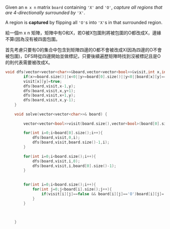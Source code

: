 Given an `m x n` matrix `board` containing `'X'` and `'O'`, _capture all regions that are 4-directionally surrounded by_ `'X'`.

A region is **captured** by flipping all `'O'`s into `'X'`s in that surrounded region.

給一個m x n 矩陣，矩陣中有O和X，若O被X包圍則將被包圍的O都改成X，邊緣不算(因為沒有被四面包圍。

首先考慮只要有O的集合中包含到矩陣四邊的O都不會被改成X(因為四邊的O不會被包圍)，DFS時從四邊開始並做標記，只要後續遍歷矩陣時找到沒被標記且是O的則代表需要被改成X。

```cpp
void dfs(vector<vector<char>>&board,vector<vector<bool>>&visit,int x,int y){
        if(x>=board.size()||x<0||y>=board[0].size()||y<0||board[x][y]=='X'||visit[x][y]==true)return;
        visit[x][y]=true;
        dfs(board,visit,x-1,y);
        dfs(board,visit,x,y+1);
        dfs(board,visit,x+1,y);
        dfs(board,visit,x,y-1);
    }
    
    void solve(vector<vector<char>>& board) {
        
        vector<vector<bool>>visit(board.size(),vector<bool>(board[0].size(),false));
        
        for(int i=0;i<board[0].size();i++){
            dfs(board,visit,0,i);
            dfs(board,visit,board.size()-1,i);
        }
        
        for(int i=0;i<board.size();i++){
            dfs(board,visit,i,0);
            dfs(board,visit,i,board[0].size()-1);
        }
        
        
        for(int i=0;i<board.size();i++){
            for(int j=0;j<board[i].size();j++){
                if(visit[i][j]==false && board[i][j]=='O')board[i][j]='X';
            }
        }
        
        
        
    }
```